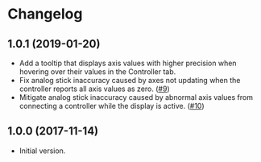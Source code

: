 Changelog
=========

1.0.1 (2019-01-20)
------------------

* Add a tooltip that displays axis values with higher precision when hovering over their values in the Controller tab.
* Fix analog stick inaccuracy caused by axes not updating when the controller reports all axis values as zero. ([#9](https://github.com/chlorate/input-display/issues/9))
* Mitigate analog stick inaccuracy caused by abnormal axis values from connecting a controller while the display is active. ([#10](https://github.com/chlorate/input-display/issues/10))

1.0.0 (2017-11-14)
------------------

* Initial version.

